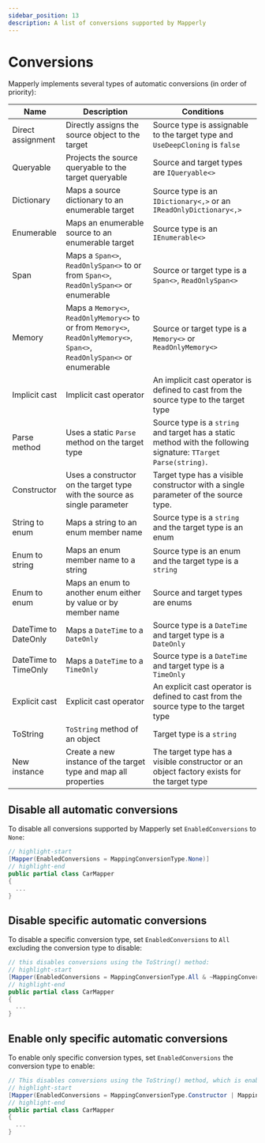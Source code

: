 ```yaml
---
sidebar_position: 13
description: A list of conversions supported by Mapperly
---
```


# Conversions

Mapperly implements several types of automatic conversions (in order of priority):

| Name                 | Description                                                                                                               | Conditions                                                                                                      |
| -------------------- | ------------------------------------------------------------------------------------------------------------------------- | --------------------------------------------------------------------------------------------------------------- |
| Direct assignment    | Directly assigns the source object to the target                                                                          | Source type is assignable to the target type and `UseDeepCloning` is `false`                                    |
| Queryable            | Projects the source queryable to the target queryable                                                                     | Source and target types are `IQueryable<>`                                                                      |
| Dictionary           | Maps a source dictionary to an enumerable target                                                                          | Source type is an `IDictionary<,>` or an `IReadOnlyDictionary<,>`                                               |
| Enumerable           | Maps an enumerable source to an enumerable target                                                                         | Source type is an `IEnumerable<>`                                                                               |
| Span                 | Maps a `Span<>`, `ReadOnlySpan<>` to or from `Span<>`, `ReadOnlySpan<>` or enumerable                                     | Source or target type is a `Span<>`, `ReadOnlySpan<>`                                                           |
| Memory               | Maps a `Memory<>`, `ReadOnlyMemory<>` to or from `Memory<>`, `ReadOnlyMemory<>`, `Span<>`, `ReadOnlySpan<>` or enumerable | Source or target type is a `Memory<>` or `ReadOnlyMemory<>`                                                     |
| Implicit cast        | Implicit cast operator                                                                                                    | An implicit cast operator is defined to cast from the source type to the target type                            |
| Parse method         | Uses a static `Parse` method on the target type                                                                           | Source type is a `string` and target has a static method with the following signature: `TTarget Parse(string)`. |
| Constructor          | Uses a constructor on the target type with the source as single parameter                                                 | Target type has a visible constructor with a single parameter of the source type.                               |
| String to enum       | Maps a string to an enum member name                                                                                      | Source type is a `string` and the target type is an enum                                                        |
| Enum to string       | Maps an enum member name to a string                                                                                      | Source type is an enum and the target type is a `string`                                                        |
| Enum to enum         | Maps an enum to another enum either by value or by member name                                                            | Source and target types are enums                                                                               |
| DateTime to DateOnly | Maps a `DateTime` to a `DateOnly`                                                                                         | Source type is a `DateTime` and target type is a `DateOnly`                                                     |
| DateTime to TimeOnly | Maps a `DateTime` to a `TimeOnly`                                                                                         | Source type is a `DateTime` and target type is a `TimeOnly`                                                     |
| Explicit cast        | Explicit cast operator                                                                                                    | An explicit cast operator is defined to cast from the source type to the target type                            |
| ToString             | `ToString` method of an object                                                                                            | Target type is a `string`                                                                                       |
| New instance         | Create a new instance of the target type and map all properties                                                           | The target type has a visible constructor or an object factory exists for the target type                       |

## Disable all automatic conversions

To disable all conversions supported by Mapperly set `EnabledConversions` to `None`:

```csharp
// highlight-start
[Mapper(EnabledConversions = MappingConversionType.None)]
// highlight-end
public partial class CarMapper
{
  ...
}
```

## Disable specific automatic conversions

To disable a specific conversion type, set `EnabledConversions` to `All` excluding the conversion type to disable:

```csharp
// this disables conversions using the ToString() method:
// highlight-start
[Mapper(EnabledConversions = MappingConversionType.All & ~MappingConversionType.ToStringMethod)]
// highlight-end
public partial class CarMapper
{
  ...
}
```

## Enable only specific automatic conversions

To enable only specific conversion types, set `EnabledConversions` the conversion type to enable:

```csharp
// This disables conversions using the ToString() method, which is enabled by default:
// highlight-start
[Mapper(EnabledConversions = MappingConversionType.Constructor | MappingConversionType.ExplicitCast)]
// highlight-end
public partial class CarMapper
{
  ...
}
```

